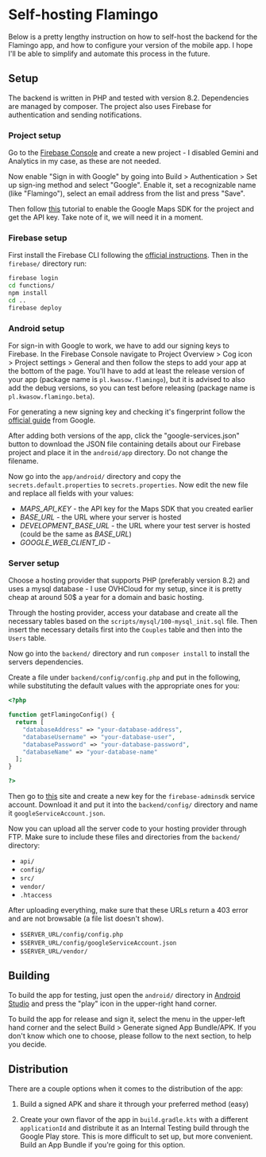 # Self-hosting Flamingo

Below is a pretty lengthy instruction on how to self-host the backend for the
Flamingo app, and how to configure your version of the mobile app. I hope
I'll be able to simplify and automate this process in the future.

## Setup

The backend is written in PHP and tested with version 8.2. Dependencies are
managed by composer. The project also uses Firebase for authentication and
sending notifications.

### Project setup

Go to the [Firebase Console](https://console.firebase.google.com/) and create
a new project - I disabled Gemini and Analytics in my case, as these are not
needed.

Now enable "Sign in with Google" by going into Build > Authentication > Set up
sign-ing method and select "Google". Enable it, set a recognizable name (like
"Flamingo"), select an email address from the list and press "Save".

Then follow [this](https://developers.google.com/maps/documentation/android-sdk/get-api-key)
tutorial to enable the Google Maps SDK for the project and get the API key.
Take note of it, we will need it in a moment.

### Firebase setup

First install the Firebase CLI following the
[official instructions](https://firebase.google.com/docs/cli/). Then in the
`firebase/` directory run:

```bash
firebase login
cd functions/
npm install
cd ..
firebase deploy
```

### Android setup

For sign-in with Google to work, we have to add our signing keys to Firebase.
In the Firebase Console navigate to Project Overview > Cog icon > Project
settings > General and then follow the steps to add your app at the bottom of
the page. You'll have to add at least the release version of your app (package
name is `pl.kwasow.flamingo`), but it is advised to also add the debug versions,
so you can test before releasing (package name is `pl.kwasow.flamingo.beta`).

For generating a new signing key and checking it's fingerprint follow the
[official guide](https://developer.android.com/studio/publish/app-signing) from
Google.

After adding both versions of the app, click the "google-services.json" button
to download the JSON file containing details about our Firebase project and place
it in the `android/app` directory. Do not change the filename.

Now go into the `app/android/` directory and copy the `secrets.default.properties`
to `secrets.properties`. Now edit the new file and replace all fields with your
values:

- _MAPS\_API\_KEY_ - the API key for the Maps SDK that you created earlier
- _BASE\_URL_ - the URL where your server is hosted
- _DEVELOPMENT\_BASE\_URL_ - the URL where your test server is hosted (could be
  the same as _BASE\_URL_)
- _GOOGLE\_WEB\_CLIENT\_ID_ -

### Server setup

Choose a hosting provider that supports PHP (preferably version 8.2) and uses a
mysql database - I use OVHCloud for my setup, since it is pretty cheap at around
50$ a year for a domain and basic hosting.

Through the hosting provider, access your database and create all the necessary
tables based on the `scripts/mysql/100-mysql_init.sql` file. Then insert the
necessary details first into the `Couples` table and then into the `Users`
table.

Now go into the `backend/` directory and run `composer install` to install the
servers dependencies.

Create a file under `backend/config/config.php` and put in the following, while
substituting the default values with the appropriate ones for you:

```php
<?php

function getFlamingoConfig() {
  return [
    "databaseAddress" => "your-database-address",
    "databaseUsername" => "your-database-user",
    "databasePassword" => "your-database-password",
    "databaseName" => "your-database-name"
  ];
}

?>
```

Then go to [this](https://console.cloud.google.com/iam-admin/serviceaccounts?inv=1&invt=AbsHIw&walkthrough_id=iam--create-service-account)
site and create a new key for the `firebase-adminsdk` service account. Download
it and put it into the `backend/config/` directory and name it `googleServiceAccount.json`.

Now you can upload all the server code to your hosting provider through FTP.
Make sure to include these files and directories from the `backend/` directory:

- `api/`
- `config/`
- `src/`
- `vendor/`
- `.htaccess`

After uploading everything, make sure that these URLs return a 403 error and
are not browsable (a file list doesn't show).

- `$SERVER_URL/config/config.php`
- `$SERVER_URL/config/googleServiceAccount.json`
- `$SERVER_URL/vendor/`

## Building

To build the app for testing, just open the `android/` directory in
[Android Studio](https://developer.android.com/studio) and press the "play"
icon in the upper-right hand corner.

To build the app for release and sign it, select the menu in the upper-left
hand corner and the select Build > Generate signed App Bundle/APK. If you
don't know which one to choose, please follow to the next section, to help you
decide.

## Distribution

There are a couple options when it comes to the distribution of the app:

1. Build a signed APK and share it through your preferred method (easy)

2. Create your own flavor of the app in `build.gradle.kts` with a different
   `applicationId` and distribute it as an Internal Testing build through the
   Google Play store. This is more difficult to set up, but more convenient.
   Build an App Bundle if you're going for this option.
